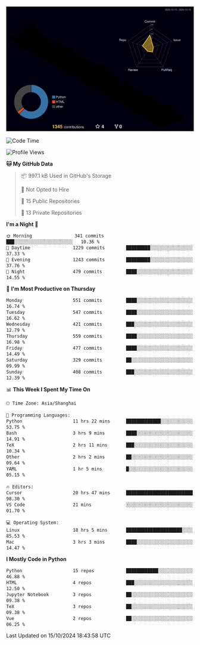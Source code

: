 <!--![](https://raw.githubusercontent.com/BorisYang326/BorisYang326/output/github-contribution-grid-snake-dark.svg) -->
![](./profile-3d-contrib/profile-night-rainbow.svg)
<!--START_SECTION:waka-->
![Code Time](http://img.shields.io/badge/Code%20Time-549%20hrs%207%20mins-blue)

![Profile Views](http://img.shields.io/badge/Profile%20Views-1-blue)

**🐱 My GitHub Data** 

> 📦 997.1 kB Used in GitHub's Storage 
 > 
> 🚫 Not Opted to Hire
 > 
> 📜 15 Public Repositories 
 > 
> 🔑 13 Private Repositories 
 > 
**I'm a Night 🦉** 

```text
🌞 Morning                341 commits         ███░░░░░░░░░░░░░░░░░░░░░░   10.36 % 
🌆 Daytime                1229 commits        █████████░░░░░░░░░░░░░░░░   37.33 % 
🌃 Evening                1243 commits        █████████░░░░░░░░░░░░░░░░   37.76 % 
🌙 Night                  479 commits         ████░░░░░░░░░░░░░░░░░░░░░   14.55 % 
```
📅 **I'm Most Productive on Thursday** 

```text
Monday                   551 commits         ████░░░░░░░░░░░░░░░░░░░░░   16.74 % 
Tuesday                  547 commits         ████░░░░░░░░░░░░░░░░░░░░░   16.62 % 
Wednesday                421 commits         ███░░░░░░░░░░░░░░░░░░░░░░   12.79 % 
Thursday                 559 commits         ████░░░░░░░░░░░░░░░░░░░░░   16.98 % 
Friday                   477 commits         ████░░░░░░░░░░░░░░░░░░░░░   14.49 % 
Saturday                 329 commits         ██░░░░░░░░░░░░░░░░░░░░░░░   09.99 % 
Sunday                   408 commits         ███░░░░░░░░░░░░░░░░░░░░░░   12.39 % 
```


📊 **This Week I Spent My Time On** 

```text
🕑︎ Time Zone: Asia/Shanghai

💬 Programming Languages: 
Python                   11 hrs 22 mins      █████████████░░░░░░░░░░░░   53.75 % 
Bash                     3 hrs 9 mins        ████░░░░░░░░░░░░░░░░░░░░░   14.91 % 
TeX                      2 hrs 11 mins       ███░░░░░░░░░░░░░░░░░░░░░░   10.34 % 
Other                    2 hrs 2 mins        ██░░░░░░░░░░░░░░░░░░░░░░░   09.64 % 
YAML                     1 hr 5 mins         █░░░░░░░░░░░░░░░░░░░░░░░░   05.15 % 

🔥 Editors: 
Cursor                   20 hrs 47 mins      █████████████████████████   98.30 % 
VS Code                  21 mins             ░░░░░░░░░░░░░░░░░░░░░░░░░   01.70 % 

💻 Operating System: 
Linux                    18 hrs 5 mins       █████████████████████░░░░   85.53 % 
Mac                      3 hrs 3 mins        ████░░░░░░░░░░░░░░░░░░░░░   14.47 % 
```

**I Mostly Code in Python** 

```text
Python                   15 repos            ████████████░░░░░░░░░░░░░   46.88 % 
HTML                     4 repos             ███░░░░░░░░░░░░░░░░░░░░░░   12.50 % 
Jupyter Notebook         3 repos             ██░░░░░░░░░░░░░░░░░░░░░░░   09.38 % 
TeX                      3 repos             ██░░░░░░░░░░░░░░░░░░░░░░░   09.38 % 
Vue                      2 repos             ██░░░░░░░░░░░░░░░░░░░░░░░   06.25 % 
```




 Last Updated on 15/10/2024 18:43:58 UTC
<!--END_SECTION:waka-->
